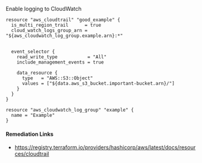 
Enable logging to CloudWatch

```hcl
resource "aws_cloudtrail" "good_example" {
  is_multi_region_trail      = true
  cloud_watch_logs_group_arn = "${aws_cloudwatch_log_group.example.arn}:*"


  event_selector {
    read_write_type           = "All"
    include_management_events = true

    data_resource {
      type   = "AWS::S3::Object"
      values = ["${data.aws_s3_bucket.important-bucket.arn}/"]
    }
  }
}

resource "aws_cloudwatch_log_group" "example" {
  name = "Example"
}
```

#### Remediation Links
 - https://registry.terraform.io/providers/hashicorp/aws/latest/docs/resources/cloudtrail


